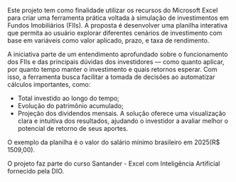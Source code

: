 Este projeto tem como finalidade utilizar os recursos do Microsoft Excel para criar uma ferramenta prática voltada à simulação de investimentos em Fundos Imobiliários (FIIs). A proposta é desenvolver uma planilha interativa que permita ao usuário explorar diferentes cenários de investimento com base em variáveis como valor aplicado, prazo, e taxa de rendimento.

A iniciativa parte de um entendimento aprofundado sobre o funcionamento dos FIIs e das principais dúvidas dos investidores — como quanto aplicar, por quanto tempo manter o investimento e quais retornos esperar. Com isso, a ferramenta busca facilitar a tomada de decisões ao automatizar cálculos importantes, como:
* Total investido ao longo do tempo;
* Evolução do patrimônio acumulado;
* Projeção dos dividendos mensais.
A solução oferece uma visualização clara e intuitiva dos resultados, ajudando o investidor a avaliar melhor o potencial de retorno de seus aportes.

O exemplo da planilha é o valor do salário mínimo brasileiro em 2025(R$ 1509,00).

O projeto faz parte do curso Santander - Excel com Inteligência Artificial fornecido pela DIO.

